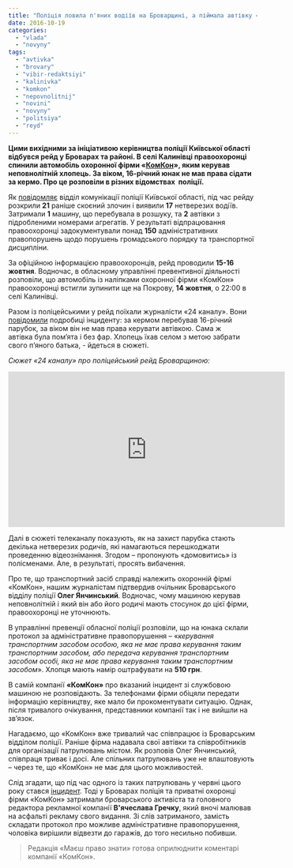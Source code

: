 ```yaml
---
title: "Поліція ловила п'яних водіїв на Броварщині, а піймала автівку «КомКон» - ВІДЕО"
date: 2016-10-19
categories: 
  - "vlada"
  - "novyny"
tags: 
  - "avtivka"
  - "brovary"
  - "vibir-redaktsiyi"
  - "kalinivka"
  - "komkon"
  - "nepovnolitnij"
  - "novini"
  - "novyny"
  - "politsiya"
  - "reyd"
---
```


**Цими вихідними за ініціативою керівництва поліції Київської області відбувся рейд у Броварах та районі. В селі Калинівці правоохоронці спинили автомобіль охоронної фірми «[КомКон](http://komkon-kiev.com/)», яким керував неповнолітній хлопець. За віком, 16-річний юнак не мав права сідати за кермо. Про це розповіли в різних відомствах  поліції.**

Як [повідомляє](https://kv.npu.gov.ua/uk/publish/article/220165) відділ комунікації поліції Київської області, під час рейду розкрили **21** раніше скоєний злочин і виявили **17** нетверезих водіїв. Затримали **1** машину, що перебувала в розшуку, та **2** автівки з підробленими номерами агрегатів. У результаті відпрацювання правоохоронці задокументували понад **150** адміністративних правопорушень щодо порушень громадського порядку та транспортної дисципліни.

За офіційною інформацією правоохоронців, рейд проводили **15-16 жовтня**. Водночас, в обласному управлінні превентивної діяльності розповіли, що автомобіль із наліпками охоронної фірми «КомКон» правоохоронці встигли зупинити ще на Покрову, **14 жовтня**, о 22:00 в селі Калинівці.

Разом із поліцейськими у рейд поїхали журналісти «24 каналу». Вони [повідомили](http://24tv.ua/kiyivski_patrulni_zatrimali_kompaniyu_neadekvatnih_pidlitkiv_napidpitku_n737662) подробиці інциденту: за кермом перебував 16-річний парубок, за віком він не мав права керувати автівкою. Сама ж автівка була пом’ята і без фар. Хлопець їхав селом з метою забрати свого п’яного батька, - йдеться в сюжеті.

_Сюжет «24 каналу» про поліцейський рейд Броварщиною:_

<iframe src="https://www.youtube.com/embed/RB9gMPCeaQ0" width="560" height="315" frameborder="0" allowfullscreen="allowfullscreen"></iframe>

Далі в сюжеті телеканалу показують, як на захист парубка стають декілька нетверезих родичів, які намагаються перешкоджати проведенню відеознімання. Згодом – пропонують «домовитись» із полісменами. Але, в результаті, просять вибачення.

Про те, що транспортний засіб справді належить охоронній фірмі «КомКон», нашим журналістам підтвердив очільник Броварського відділу поліції **Олег Янчинський**. Водночас, чому машиною керував неповнолітній і який він або його родичі мають стосунок до цієї фірми, правоохоронці не уточнюють.

В управлінні превенції обласної поліції розповіли, що на юнака склали протокол за адміністративне правопорушення – «_керування транспортним засобом особою, яка не має права керування таким транспортним засобом, або передача керування транспортним засобом особі, яка не має права керування таким транспортним засобом_». Хлопця мають намір оштрафувати на **510 грн**.

В самій компанії **«КомКон»** про вказаний інцидент зі службовою машиною не розповідають. За телефонами фірми обіцяли передати інформацію керівництву, яке мало би прокоментувати ситуацію. Однак, після тривалого очікування, представники компанії так і не вийшли на зв’язок.

Нагадаємо, що «КомКон» вже тривалий час співпрацює із Броварським відділом поліції. Раніше фірма надавала свої автівки та співробітників для організації патрулювань містом. Як розповів Олег Янчинський, співпраця триває і досі. Але спільних патрулювань уже не влаштовують – через те, що «КомКон» не має для цього можливостей.

Слід згадати, що під час одного із таких патрулювань у червні цього року стався [інцидент](https://mpz.brovary.org/brovarskogo-pidpryyemtsya-zatrymaly-ta-nadavaly-stusaniv-za-malyuvannya-na-asfalti/). Тоді у Броварах поліція та приватні охоронці фірми «КомКон» затримали броварського активіста та головного редактора рекламної компанії **В'ячеслава Гречку**, який вночі малював на асфальті рекламу свого видання. Зі слів затриманого, замість складати протокол про можливе адміністративне правопорушення, чоловіка вирішили відвезти до гаражів, до того несильно побивши.

> Редакція «Маєш право знати» готова оприлюднити коментарі компанії «КомКон».
